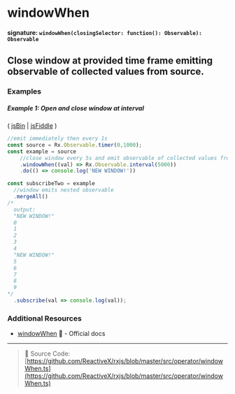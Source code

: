 # windowWhen
#### signature: `windowWhen(closingSelector: function(): Observable): Observable`

## Close window at provided time frame emitting observable of collected values from source.

### Examples

##### Example 1: Open and close window at interval

( [jsBin](http://jsbin.com/tuhaposemo/edit?js,console) | [jsFiddle](https://jsfiddle.net/btroncone/gnx9fb3h/) )

```js
//emit immediately then every 1s
const source = Rx.Observable.timer(0,1000);
const example = source
    //close window every 5s and emit observable of collected values from source
    .windowWhen((val) => Rx.Observable.interval(5000))
    .do(() => console.log('NEW WINDOW!'))

const subscribeTwo = example 
  //window emits nested observable
  .mergeAll()
/*
  output:
  "NEW WINDOW!"
  0
  1
  2
  3
  4
  "NEW WINDOW!"
  5
  6
  7
  8
  9
*/
  .subscribe(val => console.log(val));
```


### Additional Resources
* [windowWhen](http://reactivex.io/rxjs/class/es6/Observable.js~Observable.html#instance-method-windowWhen) :newspaper: - Official docs

---
> :file_folder: Source Code:  [https://github.com/ReactiveX/rxjs/blob/master/src/operator/windowWhen.ts](https://github.com/ReactiveX/rxjs/blob/master/src/operator/windowWhen.ts)

